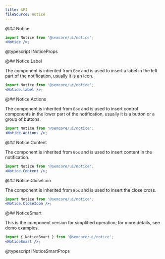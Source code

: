 ```yaml
---
title: API
fileSource: notice
---
```


@## Notice

```jsx
import Notice from '@semcore/ui/notice';
<Notice />;
```

@typescript INoticeProps

@## Notice.Label

The component is inherited from `Box` and is used to insert a label in the left part of the notification, usually it is an icon.

```jsx
import Notice from '@semcore/ui/notice';
<Notice.label />;
```

@## Notice.Actions

The component is inherited from `Box` and is used to insert control components in the lower part of the notification, usually it is a button or a group of buttons.

```jsx
import Notice from '@semcore/ui/notice';
<Notice.Actions />;
```

@## Notice.Content

The component is inherited from `Box` and is used to insert content in the notification.

```jsx
import Notice from '@semcore/ui/notice';
<Notice.Content />;
```

@## Notice.CloseIcon

The component is inherited from `Box` and is used to insert the close cross.

```jsx
import Notice from '@semcore/ui/notice';
<Notice.CloseIcon />;
```

@## NoticeSmart

This is the component version for simplified operation; for more details, see demo examples.

```jsx
import { NoticeSmart } from '@semcore/ui/notice';
<NoticeSmart />;
```

@typescript INoticeSmartProps
